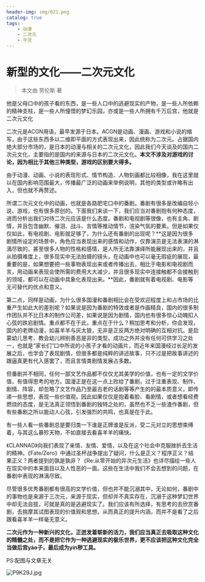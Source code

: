 ```yaml
---
header-img: img/021.png
catalog: true
tags:
    - 动漫
    - 二次元
    - 干货
---
```


# 新型的文化——二次元文化
> 本文由 劳伦斯 著

他是父母口中的孩子看的东西，是一些人口中的逃避现实的产物，是一些人所依赖的精神支柱，是一些人所憧憬的梦幻乐园，亦或是一些人所拥有千万后宫，他就是二次元文化

二次元是ACGN用语，最早发源于日本。ACGN是动画、漫画、游戏和小说的缩写，由于这些东西多以二维即平面的方式表现出来，因此统称为二次元。占据国内绝大部分市场的，是日本的动漫与相关的二次元文化，因此我们今天谈及的国内二次元文化，主要指的是国内的来源与日本的二次元文化。**本文不涉及对游戏的讨论，因为相比于其他三种类型，游戏的区别要大得多。**

由于动漫、动画、小说的表现形式、情节构造、人物刻画都比较相像，我在这里就以在国内影响范围最大，传播最广泛的动画来举例说明，其他的类型或许略有出入，但也就不再赘述。

所谓二次元文化中的动画，也就是各路肥宅口中的番剧。番剧有很多是改编自轻小说、游戏，也有很多原创的。下面我们来谈一下，我们应当对番剧抱有何种态度，进而分析出我们对待二次元应该是什么态度。番剧和电视剧等很像，也有主角、剧情，并且包含幽默、催泪、战斗、言情等推动情节，渲染气氛的要素。但是如果仅仅如此，有电视剧、电影就足够了，为什么还有番剧的出现呢？**这是因为很多剧情所设定的场景中，角色应当表现出来的感情和动作，仅靠演员是无法表演的淋漓尽致的，甚至很多人物的性格和感情，是人所无法靠演绎所能展现出来的，并且从拍摄难度上，很多现实中无法拍摄的镜头，在动画中也可以毫无瑕疵的展现，最重要的是，如果想要把一些事物表现出来或者传播出去，相比于电影和电视剧而言，用动画来表现会使所需的费用大大减少，并且很多现实中连接触都不会接触到的领域，都可以在动画中具象化表现出来。**因此，番剧就有着电视剧、电影等无可替代的优点和意义。

第二点，同样是动画，为什么很多国漫和番剧相比会在受欢迎程度上和占市场的比重产生如此大的差别呢？如果说是因为番剧的特效或者是作画精良，国内的很多制作团队并不比日本的制作公司差，如果说是因为剧情，国内也有很多惊心动魄扣人心弦的跌宕剧情。重点都不在于此，重点在于什么？稍加思考和分析，你会发现，国内的老牌动漫，如喜羊羊与灰太狼，无非是正反两方绝对明确的互相对抗。是启蒙幼儿思考、教会幼儿辨别善恶是非的类型。成功之外并没有任何可供学习之处一，也就是“家长们”口中所说的小孩子才看的动画片，而近年来国漫经过长足的发展之后，也学会了表现剧情，但很多都是纯粹的讲述故事，只不过是把故事讲述的跟逼真更有代入感罢了，而且言情类剧情发展占多数。

但番剧并不相同，任何一部文艺作品都不仅仅尤其美学的价值，也有一定的文学价值，有值得思考的地方。国漫正是在这一点上败给了番剧，过于注重表现、制作、剧情、阵容，却忽略了文艺作品乃至最古老的话剧等等产生的的最本质意义，即传递一些思想，表现一些价值观。因此如果仅仅是抱着看脸、看剧情，或者想看经费燃烧的态度，是无法真正领悟到番剧的独特之处的，虽然也不乏一些渣作番剧，但有些番剧之所以能动人心弦，引发强烈的共鸣，也真是在于此。

有一些人看一些番剧总是要归类一下谁是正牌谁是反派，受二元对立的思想束缚着，与其这么暴殄天物，不如直接去看喜羊羊的痛快。

《CLANNAD》向我们表现了亲情、友情、爱情，以及在这个社会中克服挫折去生活的精神。《Fate/Zero》中通过圣杯战争提出了疑问，什么是正义？程序正义？结果正义？两者提到的孰是孰非？《Re:从零开始的异次元生活》也详尽描绘一些人在现实中的本来面目以及人性恶的一面。这些在生活中我们不会去想到的问题，在番剧中表现的淋漓尽致。

尽管很多优秀番剧都有很高的文学价值，但也并不能沉溺其中，无论如何，番剧中的事物也是来源于三次元，来源于现实，但却并不真实存在，沉溺于这种梦幻世界中却无法自拔，可就是真的是逃避现实了。我们应该有所选择，有思考的去欣赏番剧，去揣摩其试图表现的价值观和思想，从而真正的提升内涵，而并不是看了之后跟看喜羊羊一样毫无意义。

**二次元作为一种新兴的文化，正迸发着崭新的活力，我们应当真正去吸取这种文化的精髓之处，而不是把它作为一种逃避现实的极乐世界，更不应该把这种文化完全当做后宫yáo子，最后成为yín秽工具。**

PS:配图与文章无关

![P9K29J.jpg](https://s1.ax1x.com/2018/06/23/P9K29J.jpg)
